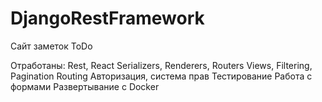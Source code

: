 # DjangoRestFramework

Сайт заметок ToDo

Отработаны:
Rest, React
Serializers, Renderers, Routers
Views, Filtering, Pagination
Routing
Авторизация, система прав
Тестирование
Работа с формами
Развертывание с Docker
